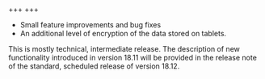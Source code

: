 +++
+++
- Small feature improvements and bug fixes
- An additional level of encryption of the data stored on tablets.

This is mostly technical, intermediate release. The description of new functionality introduced in version 18.11 will be provided in the release note of the standard, scheduled release of version 18.12.